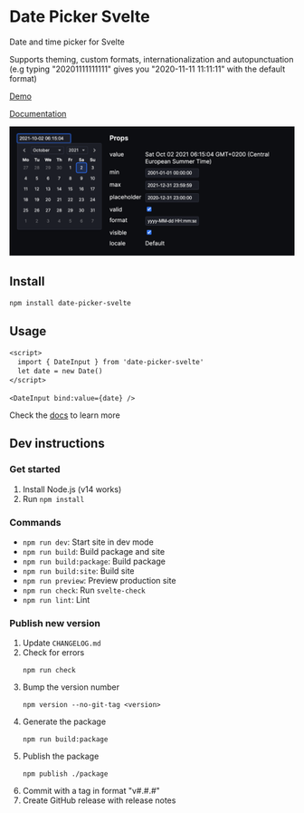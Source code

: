 # Date Picker Svelte

Date and time picker for Svelte

Supports theming, custom formats, internationalization and autopunctuation (e.g typing "20201111111111" gives you "2020-11-11 11:11:11" with the default format)

[Demo](https://date-picker-svelte.kasper.space/demo)

[Documentation](https://date-picker-svelte.kasper.space/docs)

![](Screenshot.png)

## Install

```
npm install date-picker-svelte
```

## Usage

```svelte
<script>
  import { DateInput } from 'date-picker-svelte'
  let date = new Date()
</script>

<DateInput bind:value={date} />
```

Check the [docs](https://date-picker-svelte.kasper.space/docs) to learn more

## Dev instructions

### Get started

1. Install Node.js (v14 works)
2. Run `npm install`

### Commands

- `npm run dev`: Start site in dev mode
- `npm run build`: Build package and site
- `npm run build:package`: Build package
- `npm run build:site`: Build site
- `npm run preview`: Preview production site
- `npm run check`: Run `svelte-check`
- `npm run lint`: Lint

### Publish new version

1. Update `CHANGELOG.md`
2. Check for errors
    ```
    npm run check
    ```
3. Bump the version number
    ```
    npm version --no-git-tag <version>
    ```
4. Generate the package
    ```
    npm run build:package
    ```
5. Publish the package
    ```
    npm publish ./package
    ```
6. Commit with a tag in format "v#.#.#"
7. Create GitHub release with release notes
